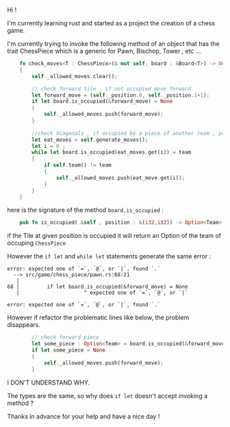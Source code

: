 Hi !

I'm currently learning rust and started as a project the creation of a chess game.

I'm currently trying to invoke the following method of an object that has the trait ChessPiece which is a generic for Pawn, Bischop, Tower , etc ...

```rust
    fn check_moves<T : ChessPiece>(& mut self, board : &Board<T>) -> Vec<(i32,i32)>
    {
        self._allowed_moves.clear();

        // check forward tile , if not occupied move forward      
        let forward_move = (self._position.0, self._position.1+1);
        if let board.is_occupied(&forward_move) = None
        {
            self._allowed_moves.push(forward_move);
        }
        
        //check diagonals , if occupied by a piece of another team , proceed to eat
        let eat_moves = self.generate_moves();
        let i = 0 ;
        while let board.is_occupied(eat_moves.get(i)) = team
        {
            if self.team() != team
            {
                self._allowed_moves.push(eat_move.get(i));
            }
        }
    }
```

here is the signature of the method `board.is_occupied` :
```rust
    pub fn is_occupied( &self , position : &(i32,i32)) -> Option<Team>
```
if the Tile at given position is occupied it will return an Option of the team of occuping `ChessPiece`

However the `if let` and `while let` statements generate the same error : 
```console
error: expected one of `=`, `@`, or `|`, found `.`
  --> src/game/chess_piece/pawn.rs:68:21
   |
68 |         if let board.is_occupied(&forward_move) = None
   |                     ^ expected one of `=`, `@`, or `|`

error: expected one of `=`, `@`, or `|`, found `.`
```


However if refactor the problematic lines like below, the problem disappears.
```rust
        // check forward piece
        let some_piece : Option<Team> = board.is_occupied(&forward_move);
        if let some_piece = None
        {
            self._allowed_moves.push(forward_move);
        }
```

I DON'T UNDERSTAND WHY.

The types are the same, so why does `if let` doesn't accept invoking a method ?

Thanks in advance for your help  and have a nice day ! 